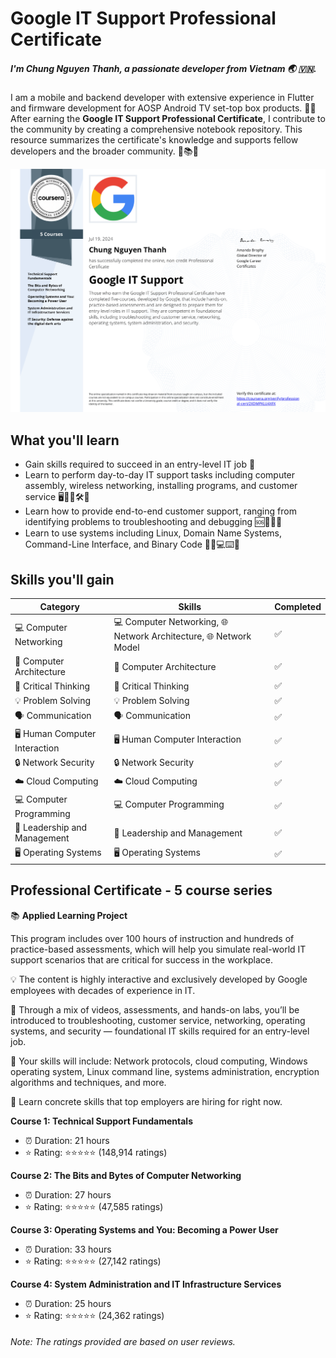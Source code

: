 # Google IT Support Professional Certificate

##### I'm Chung Nguyen Thanh, a passionate developer from Vietnam 🌏 🇻🇳.

I am a mobile and backend developer with extensive experience in Flutter and firmware development for AOSP Android TV set-top box products. 🌟📱 After earning the **Google IT Support Professional Certificate**, I contribute to the community by creating a comprehensive notebook repository. This resource summarizes the certificate's knowledge and supports fellow developers and the broader community. 🤝📚💡


![Google IT Support Professional Certificate](Google_it_support.png)

## What you'll learn
- Gain skills required to succeed in an entry-level IT job 💼
- Learn to perform day-to-day IT support tasks including computer assembly, wireless networking, installing programs, and customer service 🖥️🔌📶🛠️📩
- Learn how to provide end-to-end customer support, ranging from identifying problems to troubleshooting and debugging 🆘🔎🔧🐛
- Learn to use systems including Linux, Domain Name Systems, Command-Line Interface, and Binary Code 🐧🌐💻⌨️🔢

## Skills you'll gain
| Category | Skills | Completed |
| --- | --- | --- |
| 💻 Computer Networking | 💻 Computer Networking, 🌐 Network Architecture, 🌐 Network Model | ✅ |
| 🏢 Computer Architecture | 🏢 Computer Architecture | ✅ |
| 🧠 Critical Thinking | 🧠 Critical Thinking | ✅ |
| 💡 Problem Solving | 💡 Problem Solving | ✅ |
| 🗣️ Communication | 🗣️ Communication | ✅ |
| 🖥️ Human Computer Interaction | 🖥️ Human Computer Interaction | ✅ |
| 🔒 Network Security | 🔒 Network Security | ✅ |
| ☁️ Cloud Computing | ☁️ Cloud Computing | ✅ |
| 💻 Computer Programming | 💻 Computer Programming | ✅ |
| 👔 Leadership and Management | 👔 Leadership and Management | ✅ |
| 🖥️ Operating Systems | 🖥️ Operating Systems | ✅ |

## Professional Certificate - 5 course series

📚 **Applied Learning Project**

This program includes over 100 hours of instruction and hundreds of practice-based assessments, which will help you simulate real-world IT support scenarios that are critical for success in the workplace.

💡 The content is highly interactive and exclusively developed by Google employees with decades of experience in IT.

🔧 Through a mix of videos, assessments, and hands-on labs, you’ll be introduced to troubleshooting, customer service, networking, operating systems, and security — foundational IT skills required for an entry-level job. 

🌟 Your skills will include: Network protocols, cloud computing, Windows operating system, Linux command line, systems administration, encryption algorithms and techniques, and more. 

🚀 Learn concrete skills that top employers are hiring for right now.

**Course 1: Technical Support Fundamentals**
- ⏰ Duration: 21 hours
- ⭐️ Rating: ⭐️⭐️⭐️⭐️⭐️ (148,914 ratings)

**Course 2: The Bits and Bytes of Computer Networking**
- ⏰ Duration: 27 hours
- ⭐️ Rating: ⭐️⭐️⭐️⭐️⭐️ (47,585 ratings)

**Course 3: Operating Systems and You: Becoming a Power User**
- ⏰ Duration: 33 hours
- ⭐️ Rating: ⭐️⭐️⭐️⭐️⭐️ (27,142 ratings)

**Course 4: System Administration and IT Infrastructure Services**
- ⏰ Duration: 25 hours
- ⭐️ Rating: ⭐️⭐️⭐️⭐️⭐️ (24,362 ratings)

###### Note: The ratings provided are based on user reviews.

